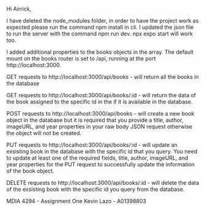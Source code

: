 Hi Airrick, 

I have deleted the node_modules folder, in order to have the project work as expected please run the command npm install in cli.
I updated the json file to run the server with the command npm run dev. npx expo start will work too. 

I added additional properties to the books objects in the array. 
The default mount on the books router is set to /api, running at the port http://localhost:3000.

GET requests to http://localhost:3000/api/books - will return all the books in the database

GET requests to http://localhost:3000/api/books/:id - will return the data of the book assigned to the specific id in the if it is available in the database.

POST requests to http://localhost:3000/api/books - will create a new book object in the database but it is required that you provide a title, author, imageURL, and year properties in your raw body JSON request otherwise the object will not be created.

PUT requests to http://localhost:3000/api/books/:id - will update an exsisting book in the database with the specific id that you query. You need to update at least one of the required fields, title, author, imageURL, and year properties for the PUT request to successfully update the information of the book object.

DELETE requests to http://localhost:3000/api/books/:id - will delete the data of the exsisting book with the specific id you query from the database.

MDIA 4294 - Assignment One
Kevin Lazo - A01398803



